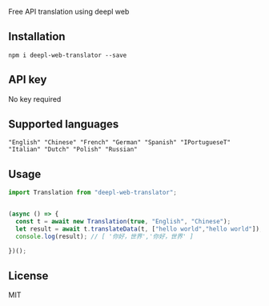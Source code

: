 

Free API translation using deepl web

## Installation
```
npm i deepl-web-translator --save
```



## API key

No key required

## Supported languages

`"English" "Chinese" "French" "German" "Spanish" "IPortugueseT" "Italian" "Dutch" "Polish" "Russian"`

## Usage

``` js
import Translation from "deepl-web-translator";


(async () => {
  const t = await new Translation(true, "English", "Chinese");
  let result = await t.translateData(t, ["hello world","hello world"]);
  console.log(result); // [ '你好，世界','你好，世界' ]

})();
```



## License

MIT